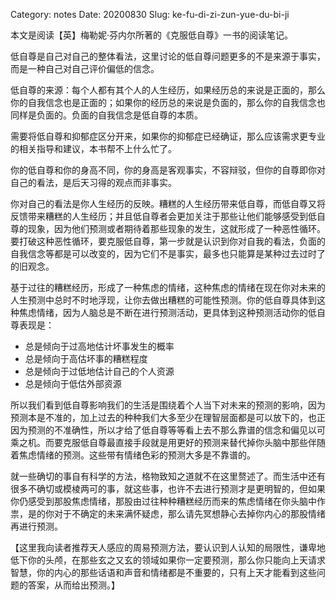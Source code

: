 Category: notes
Date: 20200830
Slug: ke-fu-di-zi-zun-yue-du-bi-ji

本文是阅读【英】梅勒妮·芬内尔所著的《克服低自尊》一书的阅读笔记。

低自尊是自己对自己的整体看法，这里讨论的低自尊问题更多的不是来源于事实，而是一种自己对自己评价偏低的信念。

低自尊的来源：每个人都有其个人的人生经历，如果经历总的来说是正面的，那么你的自我信念也是正面的；如果你的经历总的来说是负面的，那么你的自我信念也同样是负面的。负面的自我信念是低自尊的本质。

需要将低自尊和抑郁症区分开来，如果你的抑郁症已经确证，那么应该需求更专业的相关指导和建议，本书帮不上什么忙了。

你的低自尊和你的身高不同，你的身高是客观事实，不容辩驳，但你的自尊即你对自己的看法，是后天习得的观点而非事实。

你对自己的看法是你人生经历的反映。糟糕的人生经历带来低自尊，而低自尊又将反馈带来糟糕的人生经历；并且低自尊者会更加关注于那些让他们能够感受到低自尊的现象，因为他们预测或者期待着那些现象的发生，这就形成了一种恶性循环。要打破这种恶性循环，要克服低自尊，第一步就是认识到你对自我的看法，负面的自我信念等都是可以改变的，因为它们不是事实，最多也只能算是某种过去过时了的旧观念。

基于过往的糟糕经历，形成了一种焦虑的情绪，这种焦虑的情绪在现在你对未来的人生预测中总时不时地浮现，让你去做出糟糕的可能性预测。你的低自尊具体到这种焦虑情绪，因为人脑总是不断在进行预测活动，更具体到这种预测活动你的低自尊表现是：

- 总是倾向于过高地估计坏事发生的概率
- 总是倾向于高估坏事的糟糕程度
- 总是倾向于过低地估计自己的个人资源
- 总是倾向于低估外部资源

所以我们看到低自尊影响我们的生活是围绕着个人当下对未来的预测的影响，因为预测本是不准的，加上过去的种种我们大多至少在理智层面都是可以放下的，也正因为预测的不准确性，所以才给了低自尊等等看上去不那么靠谱的信念和偏见以可乘之机。而要克服低自尊最直接手段就是用更好的预测来替代掉你头脑中那些伴随着焦虑情绪的预测。这些带有情绪色彩的预测大多是不靠谱的。

就一些确切的事自有科学的方法，格物致知之道就不在这里赘述了。而生活中还有很多不确切或模棱两可的事，就这些事，也许不去进行预测才是更明智的，但如果你仍感受到那股焦虑情绪，那股由过往种种糟糕经历而来的焦虑情绪在你头脑中作祟，是的你对于不确定的未来满怀疑虑，那么请先冥想静心去掉你内心的那股情绪再进行预测。

【这里我向读者推荐天人感应的周易预测方法，要认识到人认知的局限性，谦卑地低下你的头颅，在那些玄之又玄的领域如果你一定要预测，那么你只能向上天请求智慧，你的内心的那些话语和声音和情绪都是不重要的，只有上天才能看到这些问题的答案，从而给出预测。】













